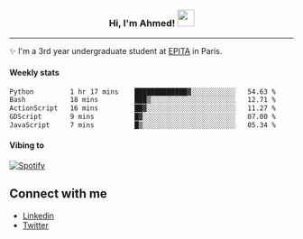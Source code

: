 <!-- Heading -->
<h3 align="center"> Hi, I'm Ahmed! <img src = "https://raw.githubusercontent.com/MartinHeinz/MartinHeinz/master/wave.gif" width = 30px></h3>

<!-- About section -->
---
✨ I'm a 3rd year undergraduate student at <a href="https://www.epita.fr/en/">EPITA</a> in Paris.

<h4 align ="left"> Weekly stats </h4>

<!--START_SECTION:waka-->

```txt
Python         1 hr 17 mins    █████████████▓░░░░░░░░░░░   54.63 %
Bash           18 mins         ███▒░░░░░░░░░░░░░░░░░░░░░   12.71 %
ActionScript   16 mins         ██▓░░░░░░░░░░░░░░░░░░░░░░   11.27 %
GDScript       9 mins          █▓░░░░░░░░░░░░░░░░░░░░░░░   07.00 %
JavaScript     7 mins          █▒░░░░░░░░░░░░░░░░░░░░░░░   05.34 %
```

<!--END_SECTION:waka-->

<!-- [![Ahmed's GitHub stats](https://github-readme-stats.vercel.app/api?username=ahmedhassayoune)](https://github.com/anuraghazra/github-readme-stats) -->

<h4 align ="left">Vibing to</h4>

[![Spotify](https://novatorem-ten-lyart.vercel.app/api/spotify)](https://open.spotify.com/user/31knevkvll66tzc3gqtoi6ngjbre)

<!-- Connect section -->

## Connect with me
  * <a href="https://www.linkedin.com/in/ahmed-hassayoune">Linkedin</a>
  * <a href="https://twitter.com/Ahmedhassaaa">Twitter</a>

<!-- Connect section: END -->
